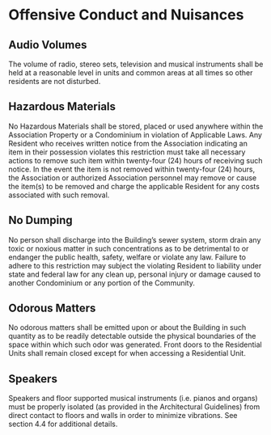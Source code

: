 # Offensive Conduct and Nuisances

## **Audio Volumes**

The volume of radio, stereo sets, television and musical instruments shall be held at a reasonable level in units and common areas at all times so other residents are not disturbed.  

## **Hazardous Materials**

No Hazardous Materials shall be stored, placed or used anywhere within the Association Property or a Condominium in violation of Applicable Laws.  Any Resident who receives written notice from the Association indicating an item in their possession violates this restriction must take all necessary actions to remove such item within twenty-four \(24\) hours of receiving such notice.  In the event the item is not removed within twenty-four \(24\) hours, the Association or authorized Association personnel may remove or cause the item\(s\) to be removed and charge the applicable Resident for any costs associated with such removal.

## **No Dumping**

No person shall discharge into the Building’s sewer system, storm drain any toxic or noxious matter in such concentrations as to be detrimental to or endanger the public health, safety, welfare or violate any law.  Failure to adhere to this restriction may subject the violating Resident to liability under state and federal law for any clean up, personal injury or damage caused to another Condominium or any portion of the Community.

## **Odorous Matters**

No odorous matters shall be emitted upon or about the Building in such quantity as to be readily detectable outside the physical boundaries of the space within which such odor was generated.  Front doors to the Residential Units shall remain closed except for when accessing a Residential Unit. 

## **Speakers**

Speakers and floor supported musical instruments \(i.e. pianos and organs\) must be properly isolated \(as provided in the Architectural Guidelines\) from direct contact to floors and walls in order to minimize vibrations.  See section 4.4 for additional details.

